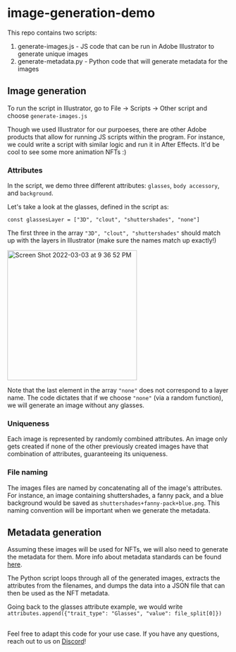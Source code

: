 # image-generation-demo

This repo contains two scripts:
1) generate-images.js -  JS code that can be run in Adobe Illustrator to generate unique images 
2) generate-metadata.py - Python code that will generate metadata for the images


## Image generation
To run the script in Illustrator, go to File -> Scripts -> Other script and choose `generate-images.js` 

Though we used Illustrator for our purpoeses, there are other Adobe products that allow for running JS scripts within the program. For instance, we could write a script with similar logic and run it in After Effects. It'd be cool to see some more animation NFTs :)

### Attributes
In the script, we demo three different attributes: `glasses`, `body accessory`, and `background`. 

Let's take a look at the glasses, defined in the script as:

`const glassesLayer = ["3D", "clout", "shuttershades", "none"]`

The first three in the array `"3D", "clout", "shuttershades"` should match up with the layers in Illustrator (make sure the names match up exactly!)

<img width="294" alt="Screen Shot 2022-03-03 at 9 36 52 PM" src="https://user-images.githubusercontent.com/94145604/156689650-9099814f-325b-4c48-94b0-7d747139adbf.png">

Note that the last element in the array `"none"` does not correspond to a layer name. The code dictates that if we choose `"none"` (via a random function), we will generate an image without any glasses.


### Uniqueness 
Each image is represented by randomly combined attributes. An image only gets created if none of the other previously created images have that combination of attributes, guaranteeing its uniqueness. 

### File naming
The images files are named by concatenating all of the image's attributes. For instance, an image containing shuttershades, a fanny pack, and a blue background would be saved as `shuttershades+fanny-pack+blue.png`. This naming convention will be important when we generate the metadata.


## Metadata generation
Assuming these images will be used for NFTs, we will also need to generate the metadata for them. More info about metadata standards can be found [here](https://docs.opensea.io/docs/metadata-standards).

The Python script loops through all of the generated images, extracts the attributes from the filenames, and dumps the data into a JSON file that can then be used as the NFT metadata. 

Going back to the glasses attribute example, we would write `attributes.append({"trait_type": "Glasses", "value": file_split[0]})`

##
Feel free to adapt this code for your use case. If you have any questions, reach out to us on [Discord](https://discord.com/invite/QJRQYpP6jc)!
